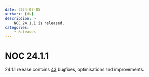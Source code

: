 ```yaml
---
date: 2024-07-05
authors: [dv]
description: >
    NOC 24.1.1 is released.
categories:
    - Releases
---
```

# NOC 24.1.1

24.1.1 release contains [43](https://code.getnoc.com/noc/noc/merge_requests?scope=all&state=merged&milestone_title=24.1.1) bugfixes, optimisations and improvements.

